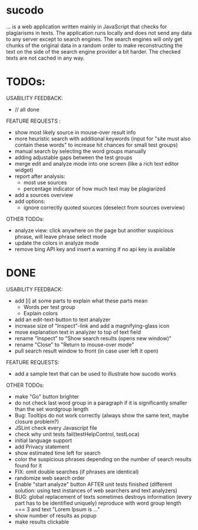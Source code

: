 sucodo
=======

... is a web application written mainly in JavaScript that checks for
plagiarisms in texts. The application runs locally and does not send
any data to any server except to search engines. The search engines will
only get chunks of the original data in a random order to make reconstructing
the text on the side of the search engine provider a bit harder.
The checked texts are not cached in any way.

TODOs:
======

USABILITY FEEDBACK:

* // all done

FEATURE REQUESTS :

* show most likely source in mouse-over result info
* more heuristic search with additional keywords (input for "site must also contain these words" to increase hit chances for small test groups)
* manual search by selecting the word groups manually
* adding adjustable gaps between the test groups  
* merge edit and analyze mode into one screen (like a rich text editor widget)
* report after analysis:
    * most use sources
    * percentage indicator of how much text may be plagiarized
* add a sources overview
* add options:
    * ignore correctly quoted sources (deselect from sources overview)

OTHER TODOs:

* analyze view: click anywhere on the page but another suspicious phrase, will leave phrase select mode
* update the colors in analyze mode
* remove bing API key and insert a warning if no api key is available

DONE
====

USABILITY FEEDBACK:

* add [i] at some parts to explain what these parts mean
	* Words per test group
	* Explain colors
* add an edit-text-button to text analyzer
* increase size of "Inspect"-link and add a magnifying-glass icon
* move explanation text in analyzer to top of text field
* rename "Inspect" to "Show search results (opens new window)"
* rename "Close" to "Return to mouse-over mode"
* pull search result window to front (in case user left it open)

FEATURE REQUESTS:

* add a sample text that can be used to illustrate how sucodo works

OTHER TODOs:

* make "Go" button brighter
* do not check last word group in a paragraph if it is significantly smaller than the set wordgroup length
* Bug: Tooltips do not work correctly (always show the same text, maybe closure problem?)
* JSLint check every Javascript file
* check why unit tests fail(testHelpControl, testLoca)
* initial language support
* add Privacy statement
* show estimated time left for search
* color the suspicious phrases depending on the number of search results found for it
* FIX: omit double searches (if phrases are identical)
* randomize web search order
* Enable "start analyze" button AFTER unit tests finished (different solution: using test instances of web searchers and text analyzers)
* BUG: global replacement of texts sometimes destroys information (every part has to be identified uniquely)
  reproduce with word group length === 3 and text
  "Lorem Ipsum is ..."
* show number of results as popup
* make results clickable
